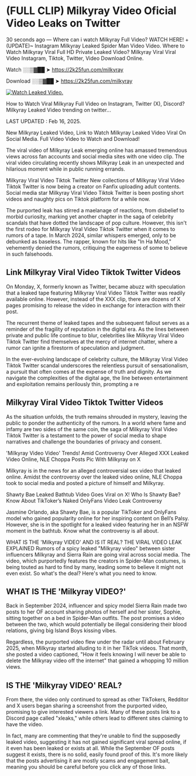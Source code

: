 # (FULL CLIP) Milkyray Video Oficial Video Leaks on Twitter

30 seconds ago — Where can i watch Milkyray Full Video? WATCH HERE! +(UPDATE)~ Instagram Milkyray Leaked Spider Man Video Video. Where to Watch Milkyray Viral Full HD Private Leaked Video? Milkyray Viral Viral Video Instagram, Tiktok, Twitter, Video Download Online.

Watch ░░▒▓██ ➤ https://2k25fun.com/milkyray

Download ░░▒▓██ ➤ https://2k25fun.com/milkyray

[![Watch Leaked Video.](https://miro.medium.com/v2/resize:fit:828/format:webp/1*cilzJN44JGOrTw9NJCrNHA.gif "Watch Leaked Video")](https://2k25fun.com/milkyray)

How to Watch Viral Milkyray Full Video on Instagram, Twitter (X), Discord? Milkyray Leaked Video trending on twitter...

LAST UPDATED : Feb 16, 2025.

New Milkyray Leaked Video, Link to Watch Milkyray Leaked Video Viral On Social Media. Full Video Video to Watch and Download!

The viral video of Milkyray Leak emerging online has amassed tremendous views across fan accounts and social media sites with one video clip. The viral video circulating recently shows Milkyray Leak in an unexpected and hilarious moment while in public running errands.

Milkyray Viral Video Tiktok Twitter New collections of Milkyray Viral Video Tiktok Twitter is now being a creator on Fanfix uploading adult contents. Social media star Milkyray Viral Video Tiktok Twitter is been posting short videos and naughty pics on Tiktok platform for a while now.

The purported leak has stirred a maelanage of reactions, from disbelief to morbid curiosity, marking yet another chapter in the saga of celebrity scandals that have dotted the landscape of pop culture. However, this isn't the first rodeo for Milkyray Viral Video Tiktok Twitter when it comes to rumors of a tape. In March 2024, similar whispers emerged, only to be debunked as baseless. The rapper, known for hits like "In Ha Mood," vehemently denied the rumors, critiquing the eagerness of some to believe in such falsehoods.

## Link Milkyray Viral Video Tiktok Twitter Videos

On Monday, X, formerly known as Twitter, became abuzz with speculation that a leaked tape featuring Milkyray Viral Video Tiktok Twitter was readily available online. However, instead of the XXX clip, there are dozens of X pages promising to release the video in exchange for interaction with their post.

The recurrent theme of leaked tapes and the subsequent fallout serves as a reminder of the fragility of reputation in the digital era. As the lines between private and public life continue to blur, celebrities like Milkyray Viral Video Tiktok Twitter find themselves at the mercy of internet chatter, where a rumor can ignite a firestorm of speculation and judgment.

In the ever-evolving landscape of celebrity culture, the Milkyray Viral Video Tiktok Twitter scandal underscores the relentless pursuit of sensationalism, a pursuit that often comes at the expense of truth and dignity. As we navigate the complexities of the digital age, the line between entertainment and exploitation remains perilously thin, prompting a re

##  Milkyray Viral Video Tiktok Twitter Videos

As the situation unfolds, the truth remains shrouded in mystery, leaving the public to ponder the authenticity of the rumors. In a world where fame and infamy are two sides of the same coin, the saga of Milkyray Viral Video Tiktok Twitter is a testament to the power of social media to shape narratives and challenge the boundaries of privacy and consent.

'Milkyray Video Video' Trends! Amid Controversy Over Alleged XXX Leaked Video Online, NLE Choppa Posts Pic With Milkyray on X

Milkyray is in the news for an alleged controversial sex video that leaked online. Amidst the controversy over the leaked video online, NLE Choppa took to social media and posted a picture of himself and Milkyray.

Shawty Bae Leaked Bathtub Video Goes Viral on X! Who Is Shawty Bae? Know About TikToker’s Naked OnlyFans Video Leak Controversy

Jasmine Orlando, aka Shawty Bae, is a popular TikToker and OnlyFans model who gained popularity online for her inspiring content on Bell’s Palsy. However, she is in the spotlight for a leaked video featuring her in an NSFW moment in the bathtub. Know what the controversy is all about.

WHAT IS THE 'Milkyray VIDEO' AND IS IT REAL? THE VIRAL VIDEO LEAK EXPLAINED Rumors of a spicy leaked "Milkyray video" between sister influencers Milkyray and Sierra Rain are going viral across social media. The video, which purportedly features the creators in Spider-Man costumes, is being touted as hard to find by many, leading some to believe it might not even exist. So what's the deal? Here's what you need to know.

## WHAT IS THE 'Milkyray VIDEO?'

Back in September 2024, influencer and spicy model Sierra Rain made two posts to her OF account sharing photos of herself and her sister, Sophie, sitting together on a bed in Spider-Man outfits. The post promises a video between the two, which would potentially be illegal considering their blood relations, giving big Island Boys kissing vibes.

Regardless, the purported video flew under the radar until about February 2025, when Milkyray started alluding to it in her TikTok videos. That month, she posted a video captioned, "How it feels knowing I will never be able to delete the Milkyray video off the internet" that gained a whopping 10 million views.

## IS THE 'Milkyray VIDEO' REAL?

From there, the video only continued to spread as other TikTokers, Redditor and X users began sharing a screenshot from the purported video, promising to give interested viewers a link. Many of these posts link to a Discord page called "xleaks," while others lead to different sites claiming to have the video.

In fact, many are commenting that they're unable to find the supposedly leaked video, suggesting it has not gained significant viral spread online, if it even has been leaked or exists at all. While the September OF posts suggest it exists, there is no solid, easily found proof of this. It's more likely that the posts advertising it are mostly scams and engagement bait, meaning you should be careful before you click any of those links.